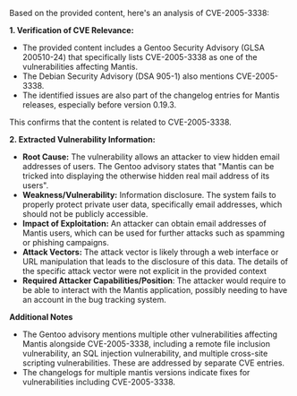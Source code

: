 Based on the provided content, here's an analysis of CVE-2005-3338:

**1. Verification of CVE Relevance:**

*   The provided content includes a Gentoo Security Advisory (GLSA 200510-24) that specifically lists CVE-2005-3338 as one of the vulnerabilities affecting Mantis.
*   The Debian Security Advisory (DSA 905-1) also mentions CVE-2005-3338.
*  The identified issues are also part of the changelog entries for Mantis releases, especially before version 0.19.3.

This confirms that the content is related to CVE-2005-3338.

**2. Extracted Vulnerability Information:**

*   **Root Cause:** The vulnerability allows an attacker to view hidden email addresses of users. The Gentoo advisory states that "Mantis can be tricked into displaying the otherwise hidden real mail address of its users".
*   **Weakness/Vulnerability:**  Information disclosure. The system fails to properly protect private user data, specifically email addresses, which should not be publicly accessible.
*   **Impact of Exploitation:** An attacker can obtain email addresses of Mantis users, which can be used for further attacks such as spamming or phishing campaigns.
*   **Attack Vectors:** The attack vector is likely through a web interface or URL manipulation that leads to the disclosure of this data. The details of the specific attack vector were not explicit in the provided context
*    **Required Attacker Capabilities/Position**: The attacker would require to be able to interact with the Mantis application, possibly needing to have an account in the bug tracking system.

**Additional Notes**

*   The Gentoo advisory mentions multiple other vulnerabilities affecting Mantis alongside CVE-2005-3338, including a remote file inclusion vulnerability, an SQL injection vulnerability, and multiple cross-site scripting vulnerabilities. These are addressed by separate CVE entries.
*  The changelogs for multiple mantis versions indicate fixes for vulnerabilities including CVE-2005-3338.